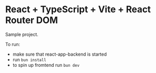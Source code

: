 # React + TypeScript + Vite + React Router DOM

Sample project.

To run:

- make sure that react-app-backend is started
- run `bun install`
- to spin up fromtend run `bun dev`
